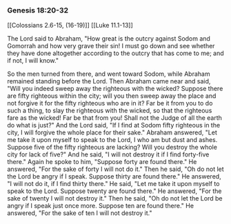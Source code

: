 ### Genesis 18:20-32
[[Colossians 2.6-15, (16-19)]]
[[Luke 11.1-13]]

The Lord said to Abraham, "How great is the outcry against Sodom and Gomorrah and how very grave their sin! I must go down and see whether they have done altogether according to the outcry that has come to me; and if not, I will know."

So the men turned from there, and went toward Sodom, while Abraham remained standing before the Lord. Then Abraham came near and said, "Will you indeed sweep away the righteous with the wicked? Suppose there are fifty righteous within the city; will you then sweep away the place and not forgive it for the fifty righteous who are in it? Far be it from you to do such a thing, to slay the righteous with the wicked, so that the righteous fare as the wicked! Far be that from you! Shall not the Judge of all the earth do what is just?" And the Lord said, "If I find at Sodom fifty righteous in the city, I will forgive the whole place for their sake." Abraham answered, "Let me take it upon myself to speak to the Lord, I who am but dust and ashes. Suppose five of the fifty righteous are lacking? Will you destroy the whole city for lack of five?" And he said, "I will not destroy it if I find forty-five there." Again he spoke to him, "Suppose forty are found there." He answered, "For the sake of forty I will not do it." Then he said, "Oh do not let the Lord be angry if I speak. Suppose thirty are found there." He answered, "I will not do it, if I find thirty there." He said, "Let me take it upon myself to speak to the Lord. Suppose twenty are found there." He answered, "For the sake of twenty I will not destroy it." Then he said, "Oh do not let the Lord be angry if I speak just once more. Suppose ten are found there." He answered, "For the sake of ten I will not destroy it."